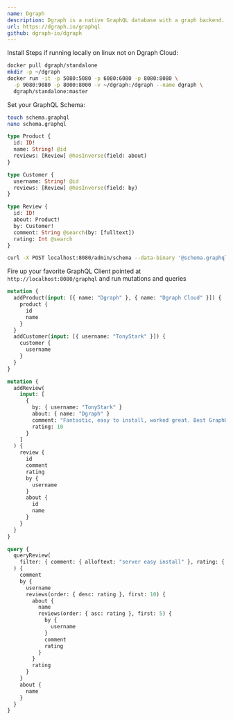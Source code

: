 ```yaml
---
name: Dgraph
description: Dgraph is a native GraphQL database with a graph backend. This means Dgraph is not an interface on top of an existing database like Postgres but is actually designed from the ground-up for GraphQL. It is optimized for speed and performance, depending on multiple computer science breakthroughs to get the best result. Dgraph Cloud is a fully managed GraphQL backend service that lets you iterate faster, without worrying about your infrastructure.
url: https://dgraph.io/graphql
github: dgraph-io/dgraph
---
```


Install Steps if running locally on linux not on Dgraph Cloud:

```bash
docker pull dgraph/standalone
mkdir -p ~/dgraph
docker run -it -p 5080:5080 -p 6080:6080 -p 8080:8080 \
  -p 9080:9080 -p 8000:8000 -v ~/dgraph:/dgraph --name dgraph \
  dgraph/standalone:master
```

Set your GraphQL Schema:

```bash
touch schema.graphql
nano schema.graphql
```

```graphql
type Product {
  id: ID!
  name: String! @id
  reviews: [Review] @hasInverse(field: about)
}

type Customer {
  username: String! @id
  reviews: [Review] @hasInverse(field: by)
}

type Review {
  id: ID!
  about: Product!
  by: Customer!
  comment: String @search(by: [fulltext])
  rating: Int @search
}
```

```bash
curl -X POST localhost:8080/admin/schema --data-binary '@schema.graphql'
```

Fire up your favorite GraphQL Client pointed at `http://localhost:8080/graphql` and run mutations and queries

```graphql
mutation {
  addProduct(input: [{ name: "Dgraph" }, { name: "Dgraph Cloud" }]) {
    product {
      id
      name
    }
  }
  addCustomer(input: [{ username: "TonyStark" }]) {
    customer {
      username
    }
  }
}
```

```graphql
mutation {
  addReview(
    input: [
      {
        by: { username: "TonyStark" }
        about: { name: "Dgraph" }
        comment: "Fantastic, easy to install, worked great. Best GraphQL server available"
        rating: 10
      }
    ]
  ) {
    review {
      id
      comment
      rating
      by {
        username
      }
      about {
        id
        name
      }
    }
  }
}
```

```graphql
query {
  queryReview(
    filter: { comment: { alloftext: "server easy install" }, rating: { gt: 5 } }
  ) {
    comment
    by {
      username
      reviews(order: { desc: rating }, first: 10) {
        about {
          name
          reviews(order: { asc: rating }, first: 5) {
            by {
              username
            }
            comment
            rating
          }
        }
        rating
      }
    }
    about {
      name
    }
  }
}
```

